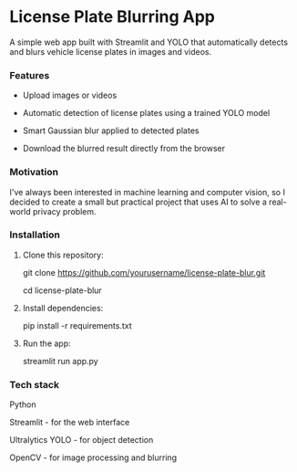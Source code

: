 # **License Plate Blurring App**

A simple web app built with Streamlit and YOLO that automatically detects and blurs vehicle license plates in images and videos.

### **Features**

* Upload images or videos

* Automatic detection of license plates using a trained YOLO model

* Smart Gaussian blur applied to detected plates

* Download the blurred result directly from the browser

### **Motivation**

I've always been interested in machine learning and computer vision, so I decided to create a small but practical project that uses AI to solve a real-world privacy problem.

### **Installation**

1. Clone this repository:

   git clone https://github.com/yourusername/license-plate-blur.git

   cd license-plate-blur

3. Install dependencies:

   pip install -r requirements.txt

5. Run the app:

   streamlit run app.py

### **Tech stack**

Python

Streamlit - for the web interface

Ultralytics YOLO - for object detection

OpenCV - for image processing and blurring

